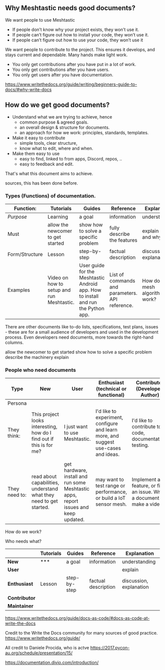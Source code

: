 


## Why Meshtastic needs good documents?

We want people to use Meshtastic

- If people don’t know why your project exists, they won’t use it.
- If people can’t figure out how to install your code, they won’t use it.
- If people can’t figure out how to use your code, they won’t use it

We want people to contribute to the project.
This ensures it develops, and stays current and dependable.  Many hands make light work.

- You only get contributions after you have put in a lot of work.
- You only get contributions after you have users.
- You only get users after you have documentation.

https://www.writethedocs.org/guide/writing/beginners-guide-to-docs/#why-write-docs


## How do we get good documents?

- Understand what we are trying to achieve, hence
    - common purpose & agreed goals.
    - an overall design & structure for documents.
    - an approach for how we work: principles, standards, templates.
- Make it easy to contribute
    - simple tools, clear structure, 
    - know what to edit, where and when.
- Make them easy to use 
    - easy to find, linked to from apps, Discord, repos, ..
    - easy to feedback and edit.

That's what this document aims to achieve.


sources, this has been done before.

### Types (Functions) of documentation.

| Function: | Tutorials | Guides  | Reference  | Explanation |
| -----|-------- |----------| -----|---|
| *Purpose* | Learning  | a goal | information | understanding |
| Must      |allow the newcomer to get started|show how to solve a specific problem| fully describe the features	|explain how and why
| Form/Structure | Lesson |    step-by-step | factual description |discussion, explanation|
| Examples | Video on how to setup and run Meshtastic.   |  User guide for the Meshtastic Android app.  How to install and run the Python app. | List of commands and parameters.  API reference. | How does the mesh algorithm work? |

There are other documents like to-do lists, specifications, test plans, issues - these are for a small audience of developers and used in the development process.  Even developers need documents, more towards the right-hand columns.


allow the newcomer to get started	show how to solve a specific problem	describe the machinery	explain

### People who need documents

| Type | New | User | Enthusiast (technical or functional) | Contributor (Developer, Author)  | Maintainer |
| -----|-------- |----------| -----|---| ---|
| Persona |   | |  |  |
| They think:      |This project looks interesting, how do I find out if this is for me?|I just want to use Meshtastic.| I'd like to experiment, configure and learn more, and suggest use-cases and ideas.	|I'd like to contribute to code, documentation, testing. | I can maintain a repo or application, and review, edit and  publish.
|  |  |     |   |  |
| They need to: | read about capabilities, understand what they need to get started.   |  get hardware, install and run some Meshtastic apps, report issues and keep updated. | may want to test range or performance, or build a IoT sensor mesh.  | Implement a feature, or fix an issue.  Write a document or make a video. | Review Pull requests, build a release, publish documentation.


How do we work?


Who needs what?

|  | Tutorials | Guides  | Reference  | Explanation |
| -----|-------- |----------| -----|---|
| **New** | ***  | a goal | information | understanding |
| **User**      |||		|explain
| **Enthusiast** | Lesson |    step-by-step | factual description |discussion, explanation|
| **Contributor** |    |    |   |  |
| **Maintainer** |    |    |   |  |

https://www.writethedocs.org/guide/docs-as-code/#docs-as-code-at-write-the-docs




Credit to the Write the Docs community for many sources of good practice.
https://www.writethedocs.org/guide/

All credit to Daniele Procida, who is actve
https://2017.pycon-au.org/schedule/presentation/15/


https://documentation.divio.com/introduction/